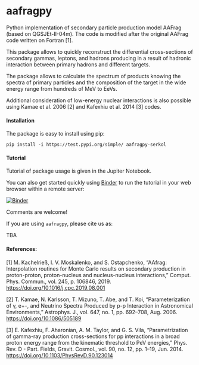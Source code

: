 # aafragpy

Python implementation of secondary particle production model AAFrag (based on QGSJEt-II-04m). The code is modified after the original AAFrag code written on Fortran [1].

This package allows to quickly reconstruct the differential cross-sections of secondary gammas, leptons, and hadrons producing in a result of hadronic interaction between primary hadrons and different targets.

The package allows to calculate the spectrum of products knowing the spectra of primary particles and the composition of the target in the wide energy range from hundreds of MeV to EeVs.

Additional consideration of low-energy nuclear interactions is also possible using Kamae et al. 2006 [2] and Kafexhiu et al. 2014 [3] codes.

#### Installation

The package is easy to install using pip:

`pip install -i https://test.pypi.org/simple/ aafragpy-serkol`

#### Tutorial

Tutorial of package usage is given in the Jupiter Notebook.

You can also get started quickly using [Binder](http://mybinder.org) to run the tutorial in
your web browser within a remote server:

[![Binder](https://mybinder.org/badge_logo.svg)](https://mybinder.org/v2/gh/skoldobskiy/aafragpy/HEAD?filepath=aafragpy_tutorial.ipynb)


Comments are welcome!

If you are using `aafragpy`, please cite us as:

TBA

#### References:


[1] M. Kachelrieß, I. V. Moskalenko, and S. Ostapchenko, “AAfrag: Interpolation routines for Monte Carlo results on secondary production in proton-proton, proton-nucleus and nucleus-nucleus interactions,” Comput. Phys. Commun., vol. 245, p. 106846, 2019. <https://doi.org/10.1016/j.cpc.2019.08.001>

[2] T. Kamae, N. Karlsson, T. Mizuno, T. Abe, and T. Koi, “Parameterization of γ, e+-, and Neutrino Spectra Produced by p-p Interaction in Astronomical Environments,” Astrophys. J., vol. 647, no. 1, pp. 692–708, Aug. 2006. <https://doi.org/10.1086/505189>

[3] E. Kafexhiu, F. Aharonian, A. M. Taylor, and G. S. Vila, “Parametrization of gamma-ray production cross-sections for pp interactions in a broad proton energy range from the kinematic threshold to PeV energies,” Phys. Rev. D - Part. Fields, Gravit. Cosmol., vol. 90, no. 12, pp. 1–19, Jun. 2014. <https://doi.org/10.1103/PhysRevD.90.123014>